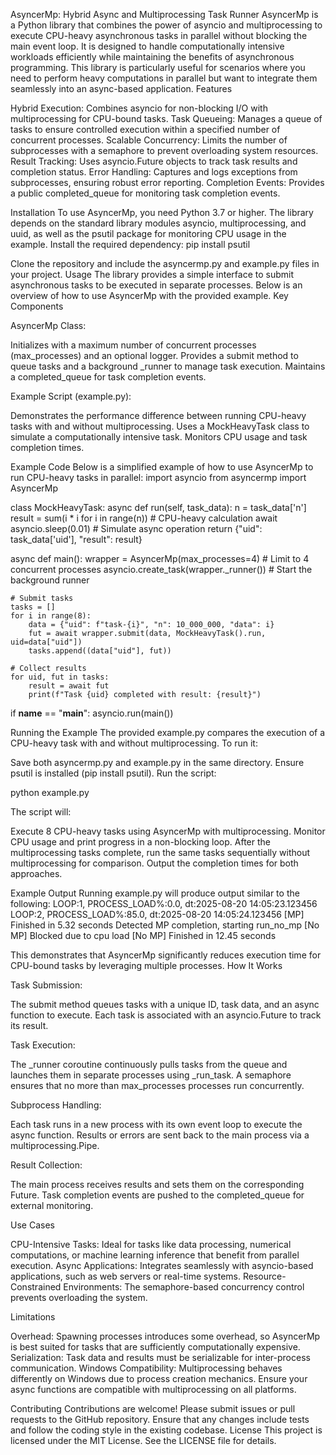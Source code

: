 AsyncerMp: Hybrid Async and Multiprocessing Task Runner
AsyncerMp is a Python library that combines the power of asyncio and multiprocessing to execute CPU-heavy asynchronous tasks in parallel without blocking the main event loop. It is designed to handle computationally intensive workloads efficiently while maintaining the benefits of asynchronous programming. This library is particularly useful for scenarios where you need to perform heavy computations in parallel but want to integrate them seamlessly into an async-based application.
Features

Hybrid Execution: Combines asyncio for non-blocking I/O with multiprocessing for CPU-bound tasks.
Task Queueing: Manages a queue of tasks to ensure controlled execution within a specified number of concurrent processes.
Scalable Concurrency: Limits the number of subprocesses with a semaphore to prevent overloading system resources.
Result Tracking: Uses asyncio.Future objects to track task results and completion status.
Error Handling: Captures and logs exceptions from subprocesses, ensuring robust error reporting.
Completion Events: Provides a public completed_queue for monitoring task completion events.

Installation
To use AsyncerMp, you need Python 3.7 or higher. The library depends on the standard library modules asyncio, multiprocessing, and uuid, as well as the psutil package for monitoring CPU usage in the example.
Install the required dependency:
pip install psutil

Clone the repository and include the asyncermp.py and example.py files in your project.
Usage
The library provides a simple interface to submit asynchronous tasks to be executed in separate processes. Below is an overview of how to use AsyncerMp with the provided example.
Key Components

AsyncerMp Class:

Initializes with a maximum number of concurrent processes (max_processes) and an optional logger.
Provides a submit method to queue tasks and a background _runner to manage task execution.
Maintains a completed_queue for task completion events.


Example Script (example.py):

Demonstrates the performance difference between running CPU-heavy tasks with and without multiprocessing.
Uses a MockHeavyTask class to simulate a computationally intensive task.
Monitors CPU usage and task completion times.



Example Code
Below is a simplified example of how to use AsyncerMp to run CPU-heavy tasks in parallel:
import asyncio
from asyncermp import AsyncerMp

class MockHeavyTask:
    async def run(self, task_data):
        n = task_data['n']
        result = sum(i * i for i in range(n))  # CPU-heavy calculation
        await asyncio.sleep(0.01)  # Simulate async operation
        return {"uid": task_data['uid'], "result": result}

async def main():
    wrapper = AsyncerMp(max_processes=4)  # Limit to 4 concurrent processes
    asyncio.create_task(wrapper._runner())  # Start the background runner

    # Submit tasks
    tasks = []
    for i in range(8):
        data = {"uid": f"task-{i}", "n": 10_000_000, "data": i}
        fut = await wrapper.submit(data, MockHeavyTask().run, uid=data["uid"])
        tasks.append((data["uid"], fut))

    # Collect results
    for uid, fut in tasks:
        result = await fut
        print(f"Task {uid} completed with result: {result}")

if __name__ == "__main__":
    asyncio.run(main())

Running the Example
The provided example.py compares the execution of a CPU-heavy task with and without multiprocessing. To run it:

Save both asyncermp.py and example.py in the same directory.
Ensure psutil is installed (pip install psutil).
Run the script:

python example.py

The script will:

Execute 8 CPU-heavy tasks using AsyncerMp with multiprocessing.
Monitor CPU usage and print progress in a non-blocking loop.
After the multiprocessing tasks complete, run the same tasks sequentially without multiprocessing for comparison.
Output the completion times for both approaches.

Example Output
Running example.py will produce output similar to the following:
LOOP:1, PROCESS_LOAD%:0.0, dt:2025-08-20 14:05:23.123456
LOOP:2, PROCESS_LOAD%:85.0, dt:2025-08-20 14:05:24.123456
[MP] Finished in 5.32 seconds
Detected MP completion, starting run_no_mp
[No MP] Blocked due to cpu load
[No MP] Finished in 12.45 seconds

This demonstrates that AsyncerMp significantly reduces execution time for CPU-bound tasks by leveraging multiple processes.
How It Works

Task Submission:

The submit method queues tasks with a unique ID, task data, and an async function to execute.
Each task is associated with an asyncio.Future to track its result.


Task Execution:

The _runner coroutine continuously pulls tasks from the queue and launches them in separate processes using _run_task.
A semaphore ensures that no more than max_processes processes run concurrently.


Subprocess Handling:

Each task runs in a new process with its own event loop to execute the async function.
Results or errors are sent back to the main process via a multiprocessing.Pipe.


Result Collection:

The main process receives results and sets them on the corresponding Future.
Task completion events are pushed to the completed_queue for external monitoring.



Use Cases

CPU-Intensive Tasks: Ideal for tasks like data processing, numerical computations, or machine learning inference that benefit from parallel execution.
Async Applications: Integrates seamlessly with asyncio-based applications, such as web servers or real-time systems.
Resource-Constrained Environments: The semaphore-based concurrency control prevents overloading the system.

Limitations

Overhead: Spawning processes introduces some overhead, so AsyncerMp is best suited for tasks that are sufficiently computationally expensive.
Serialization: Task data and results must be serializable for inter-process communication.
Windows Compatibility: Multiprocessing behaves differently on Windows due to process creation mechanics. Ensure your async functions are compatible with multiprocessing on all platforms.

Contributing
Contributions are welcome! Please submit issues or pull requests to the GitHub repository. Ensure that any changes include tests and follow the coding style in the existing codebase.
License
This project is licensed under the MIT License. See the LICENSE file for details.
